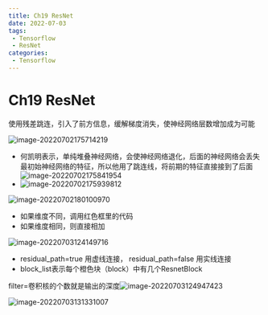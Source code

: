 ```yaml
---
title: Ch19 ResNet
date: 2022-07-03
tags:
 - Tensorflow
 - ResNet
categories:
 - Tensorflow
---
```


# Ch19 ResNet

使用残差跳连，引入了前方信息，缓解梯度消失，使神经网络层数增加成为可能



![image-20220702175714219](https://markdown-1301334775.cos.eu-frankfurt.myqcloud.com/image-20220702175714219.png)

+ 何凯明表示，单纯堆叠神经网络，会使神经网络退化，后面的神经网络会丢失最初始神经网络的特征，所以他用了跳连线，将前期的特征直接接到了后面![image-20220702175841954](https://markdown-1301334775.cos.eu-frankfurt.myqcloud.com/image-20220702175841954.png)
+ ![image-20220702175939812](https://markdown-1301334775.cos.eu-frankfurt.myqcloud.com/image-20220702175939812.png)

![image-20220702180100970](https://markdown-1301334775.cos.eu-frankfurt.myqcloud.com/image-20220702180100970.png)

+ 如果维度不同，调用红色框里的代码
+ 如果维度相同，则直接相加

![image-20220703124149716](https://markdown-1301334775.cos.eu-frankfurt.myqcloud.com/image-20220703124149716.png)

+ residual_path=true 用虚线连接， residual_path=false 用实线连接
+ block_list表示每个橙色块（block）中有几个ResnetBlock

filter=卷积核的个数就是输出的深度![image-20220703124947423](https://markdown-1301334775.cos.eu-frankfurt.myqcloud.com/image-20220703124947423.png)

![image-20220703131331007](https://markdown-1301334775.cos.eu-frankfurt.myqcloud.com/image-20220703131331007.png)


